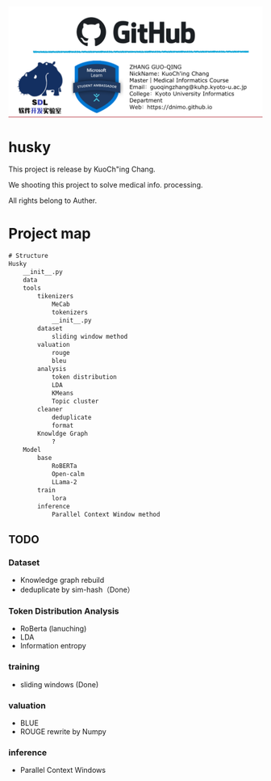 <div align="center"><img src="img/Name_Card.png"/></div>

# husky

This project is release by KuoCh"ing Chang.

We shooting this project to solve medical info. processing. 

All rights belong to Auther.

# Project map

```text
# Structure
Husky
    __init__.py
    data
    tools
        tikenizers
            MeCab
            tokenizers
            __init__.py
        dataset
            sliding window method
        valuation
            rouge
            bleu
        analysis
            token distribution
            LDA
            KMeans
            Topic cluster
        cleaner
            deduplicate
            format
        Knowldge Graph
            ?
    Model
        base
            RoBERTa
            Open-calm
            LLama-2
        train
            lora
        inference
            Parallel Context Window method

```

## TODO

### Dataset

* Knowledge graph rebuild
* deduplicate by sim-hash（Done）

### Token Distribution Analysis

* RoBerta (lanuching)
* LDA
* Information entropy

### training

* sliding windows (Done)

### valuation

* BLUE
* ROUGE rewrite by Numpy

### inference

* Parallel Context Windows
